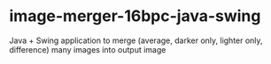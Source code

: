 # image-merger-16bpc-java-swing
Java + Swing application to merge (average, darker only, lighter only, difference) many images into output image
